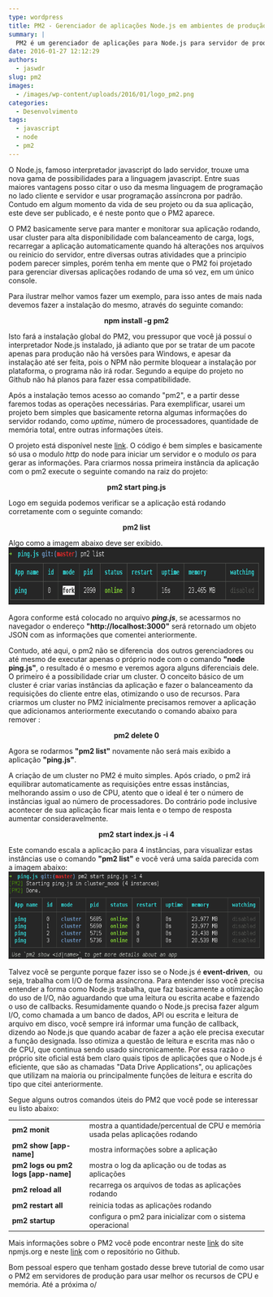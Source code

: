 ```yaml
---
type: wordpress
title: PM2 - Gerenciador de aplicações Node.js em ambientes de produção
summary: |
  PM2 é um gerenciador de aplicações para Node.js para servidor de produção com funcionalidades como monitoramento e criação de cluster, veja nesse tutorial como utilizar suas funcionalidades.
date: 2016-01-27 12:12:29
authors:
  - jaswdr
slug: pm2
images:
  - /images/wp-content/uploads/2016/01/logo_pm2.png
categories:
  - Desenvolvimento
tags:
  - javascript
  - node
  - pm2
---
```


O Node.js, famoso interpretador javascript do lado servidor, trouxe uma nova gama de possibilidades para a linguagem javascript. Entre suas maiores vantagens posso citar o uso da mesma linguagem de programação no lado cliente e servidor e usar programação assíncrona por padrão. Contudo em algum momento da vida de seu projeto ou da sua aplicação, este deve ser publicado, e é neste ponto que o PM2 aparece.

O PM2 basicamente serve para manter e monitorar sua aplicação rodando, usar cluster para alta disponibilidade com balanceamento de carga, logs, recarregar a aplicação automaticamente quando há alterações nos arquivos ou reinicio do servidor, entre diversas outras atividades que a principio podem parecer simples, porém tenha em mente que o PM2 foi projetado para gerenciar diversas aplicações rodando de uma só vez, em um único console.

<!--more-->

Para ilustrar melhor vamos fazer um exemplo, para isso antes de mais nada devemos fazer a instalação do mesmo, através do seguinte comando:
<p style="text-align: center;"><strong>npm install -g pm2</strong></p>
Isto fará a instalação global do PM2, vou pressupor que você já possuí o interpretador Node.js instalado, já adianto que por se tratar de um pacote apenas para produção não há versões para Windows, e apesar da instalação até ser feita, pois o NPM não permite bloquear a instalação por plataforma, o programa não irá rodar. Segundo a equipe do projeto no Github não há planos para fazer essa compatibilidade.

Após a instalação temos acesso ao comando "pm2", e a partir desse faremos todas as operações necessárias. Para exemplificar, usarei um projeto bem simples que basicamente retorna algumas informações do servidor rodando, como <em>uptime</em>, número de processadores, quantidade de memória total, entre outras informações úteis.

O projeto está disponível neste <a href="http://github.com/jaschweder/ping.js" target="_blank">link</a>. O código é bem simples e basicamente só usa o modulo <em>http</em> do node para iniciar um servidor e o modulo <em>os</em> para gerar as informações. Para criarmos nossa primeira instância da aplicação com o pm2 execute o seguinte comando na raiz do projeto:
<p style="text-align: center;"><strong>pm2 start ping.js</strong></p>
Logo em seguida podemos verificar se a aplicação está rodando corretamente com o seguinte comando:
<p style="text-align: center;"><strong>pm2 list</strong></p>
Algo como a imagem abaixo deve ser exibido.

<img class="aligncenter size-full wp-image-4629" src="/images/wp-content/uploads/2016/01/Captura-de-tela-de-2016-01-25-202321.png" alt="pm2 list" width="770" height="113" />

Agora conforme está colocado no arquivo <strong><em>ping.js</em></strong>, se acessarmos no navegador o endereço <strong>"http://localhost:3000"</strong> será retornado um objeto JSON com as informações que comentei anteriormente.

Contudo, até aqui, o pm2 não se diferencia  dos outros gerenciadores ou até mesmo de executar apenas o próprio node com o comando <strong>"node ping.js"</strong>, o resultado é o mesmo e veremos agora alguns diferenciais dele. O primeiro é a possibilidade criar um cluster. O conceito básico de um cluster é criar varias instâncias da aplicação e fazer o balanceamento da requisições do cliente entre elas, otimizando o uso de recursos. Para criarmos um cluster no PM2 inicialmente precisamos remover a aplicação que adicionamos anteriormente executando o comando abaixo para remover :
<p style="text-align: center;"><strong>pm2 delete 0</strong></p>
Agora se rodarmos <strong>"pm2 list"</strong> novamente não será mais exibido a aplicação <strong>"ping.js"</strong>.

A criação de um cluster no PM2 é muito simples. Após criado, o pm2 irá equilibrar automaticamente as requisições entre essas instâncias, melhorando assim o uso de CPU, atento que o ideal é ter o número de instâncias igual ao número de processadores. Do contrário pode inclusive acontecer de sua aplicação ficar mais lenta e o tempo de resposta aumentar consideravelmente.
<p class="editor editor-colors" style="text-align: center;"><strong><span class="text">pm2 start index.js -i 4
</span></strong></p>
<code class="highlight bash"></code>Este comando escala a aplicação para 4 instâncias, para visualizar estas instâncias use o comando <strong>"pm2 list"</strong> e você verá uma saída parecida com a imagem abaixo:

<img class="aligncenter wp-image-4630" src="/images/wp-content/uploads/2016/01/Captura-de-tela-de-2016-01-25-210344.png" alt="pm2 + 4 instâncias" width="620" height="172" />

Talvez você se pergunte porque fazer isso se o Node.js é <strong>event-driven</strong>,  ou seja, trabalha com I/O de forma assíncrona. Para entender isso você precisa entender a forma como Node.js trabalha, que faz basicamente a otimização do uso de I/O, não aguardando que uma leitura ou escrita acabe e fazendo o uso de callbacks. Resumidamente quando o Node.js precisa fazer algum I/O, como chamada a um banco de dados, API ou escrita e leitura de arquivo em disco, você sempre irá informar uma função de callback, dizendo ao Node.js que quando acabar de fazer a ação ele precisa executar a função designada. Isso otimiza a questão de leitura e escrita mas não o de CPU, que continua sendo usado sincronicamente. Por essa razão o próprio site oficial está bem claro quais tipos de aplicações que o Node.js é eficiente, que são as chamadas "Data Drive Applications", ou aplicações que utilizam na maioria ou principalmente funções de leitura e escrita do tipo que citei anteriormente.

Segue alguns outros comandos úteis do PM2 que você pode se interessar eu listo abaixo:
<table>
<tbody>
<tr>
<td><strong>pm2 monit</strong></td>
<td>mostra a quantidade/percentual de CPU e memória usada pelas aplicações rodando</td>
</tr>
<tr>
<td><strong>pm2 show [app-name]</strong></td>
<td>mostra informações sobre a aplicação</td>
</tr>
<tr>
<td><strong>pm2 logs ou pm2 logs [app-name]</strong></td>
<td>mostra o log da aplicação ou de todas as aplicações</td>
</tr>
<tr>
<td><strong>pm2 reload all</strong></td>
<td>recarrega os arquivos de todas as aplicações rodando</td>
</tr>
<tr>
<td><strong>pm2 restart all</strong></td>
<td>reinicia todas as aplicações rodando</td>
</tr>
<tr>
<td><strong>pm2 startup</strong></td>
<td>configura o pm2 para inicializar com o sistema operacional</td>
</tr>
</tbody>
</table>
Mais informações sobre o PM2 você pode encontrar neste <a href="https://www.npmjs.com/package/pm2" target="_blank">link</a> do site npmjs.org e neste <a href="https://github.com/Unitech/pm2" target="_blank">link</a> com o repositório no Github.

Bom pessoal espero que tenham gostado desse breve tutorial de como usar o PM2 em servidores de produção para usar melhor os recursos de CPU e memória. Até a próxima o/
<div id="_booktextmark_tab_id_" style="visibility: hidden;" title="1453638638259"></div>
